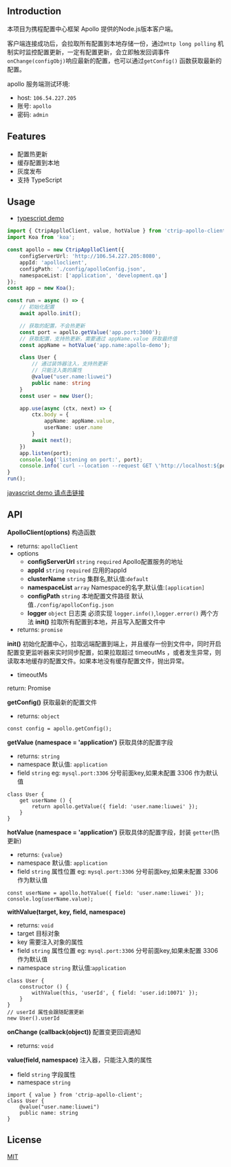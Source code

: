 

## Introduction
本项目为携程配置中心框架 Apollo 提供的Node.js版本客户端。

客户端连接成功后，会拉取所有配置到本地存储一份，通过`Http long polling` 机制实时监控配置更新，一定有配置更新，会立即触发回调事件 `onChange(configObj)`响应最新的配置，也可以通过`getConfig()` 函数获取最新的配置。

apollo 服务端测试环境:
* host: `106.54.227.205`
* 账号: `apollo`
* 密码: `admin`

## Features
* 配置热更新
* 缓存配置到本地
* 灰度发布
* 支持 TypeScript

## Usage

* [typescript demo](./example/ts-demo/index.ts)

```typescript
import { CtripApplloClient, value, hotValue } from 'ctrip-apollo-client';
import Koa from 'koa';

const apollo = new CtripApplloClient({
    configServerUrl: 'http://106.54.227.205:8080',
    appId: 'apolloclient',
    configPath: './config/apolloConfig.json',
    namespaceList: ['application', 'development.qa']
});
const app = new Koa();

const run = async () => {
    // 初始化配置
    await apollo.init();

    // 获取的配置，不会热更新
    const port = apollo.getValue('app.port:3000');
    // 获取配置，支持热更新，需要通过 appName.value 获取最终值
    const appName = hotValue('app.name:apollo-demo');

    class User {
        // 通过装饰器注入，支持热更新
        // 只能注入类的属性
        @value("user.name:liuwei")
        public name: string
    }
    const user = new User();

    app.use(async (ctx, next) => {
        ctx.body = {
            appName: appName.value,
            userName: user.name
        }
        await next();
    })
    app.listen(port);
    console.log('listening on port:', port);
    console.info(`curl --location --request GET \'http://localhost:${port}\' `);
}
run();
```
[javascript demo 请点击链接](./example/js-demo/index.js)

## API

**ApolloClient(options)** 构造函数
* returns: `apolloClient`
* options
    * **configServerUrl** `string` `required` Apollo配置服务的地址
    * **appId** `string` `required` 应用的appId
    * **clusterName** `string` 集群名,默认值:`default`
    * **namespaceList** `array` Namespace的名字,默认值:`[application]`
    * **configPath** `string` 本地配置文件路径 默认值`./config/apolloConfig.json`
    * **logger** `object` 日志类 必须实现 `logger.info()`,`logger.error()` 两个方法
**init()** 拉取所有配置到本地，并且写入配置文件中
* returns: `promise`

**init()** 初始化配置中心，拉取远端配置到端上，并且缓存一份到文件中，同时开启配置变更监听器来实时同步配置，如果拉取超过 timeoutMs ，或者发生异常，则读取本地缓存的配置文件。如果本地没有缓存配置文件，抛出异常。

* timeoutMs

return: Promise<void>

**getConfig()**  获取最新的配置文件

* returns: `object`
```
const config = apollo.getConfig();
```

**getValue (namespace = 'application')**  获取具体的配置字段
* returns: `string`
* namespace 默认值: `application`
* field `string` eg: `mysql.port:3306` 分号前面key,如果未配置 3306 作为默认值
```
class User {
    get userName () {
        return apollo.getValue({ field: 'user.name:liuwei' });
    }
}
```
**hotValue (namespace = 'application')**  获取具体的配置字段，封装 `getter`(热更新)
* returns: `{value}` 
* namespace 默认值: `application`
* field `string` 属性位置 eg: `mysql.port:3306` 分号前面key,如果未配置 3306 作为默认值
```
const userName = apollo.hotValue({ field: 'user.name:liuwei' });
console.log(userName.value);
```

**withValue(target, key, field, namespace)**

* returns: `void` 
* target 目标对象
* key 需要注入对象的属性
* field `string` 属性位置 eg: `mysql.port:3306` 分号前面key,如果未配置 3306 作为默认值
* namespace `string` 默认值:`application`
  
```
class User {
    constructor () {
        withValue(this, 'userId', { field: 'user.id:10071' });
    }
}
// userId 属性会跟随配置更新
new User().userId
```

**onChange (callback(object))**  配置变更回调通知
* returns: `void`

**value(field, namespace)** 注入器，只能注入类的属性

* field `string` 字段属性
* namespace `string`
```
import { value } from 'ctrip-apollo-client';
class User {
    @value("user.name:liuwei")
    public name: string
}
```

## License

[MIT](LICENSE)


